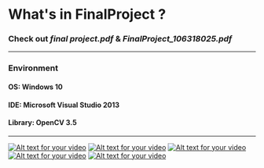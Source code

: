 # What's in FinalProject ?
### Check out *final project.pdf* & *FinalProject_106318025.pdf*
---
### Environment
#### OS:  Windows 10
#### IDE: Microsoft Visual Studio 2013
#### Library: OpenCV 3.5
---
[![Alt text for your video](http://img.youtube.com/vi/ZGVv7Gzzbzg/0.jpg)](https://www.youtube.com/watch?v=ZGVv7Gzzbzg)
[![Alt text for your video](http://img.youtube.com/vi/GRU4yhlLLjY/0.jpg)](https://www.youtube.com/watch?v=GRU4yhlLLjY)
[![Alt text for your video](http://img.youtube.com/vi/MDWr7mR3GTk/0.jpg)](https://www.youtube.com/watch?v=MDWr7mR3GTk)
[![Alt text for your video](http://img.youtube.com/vi/aY_r86gWpjY/0.jpg)](https://www.youtube.com/watch?v=aY_r86gWpjY)
[![Alt text for your video](http://img.youtube.com/vi/LkcARMiAWJ8/0.jpg)](https://www.youtube.com/watch?v=LkcARMiAWJ8)
